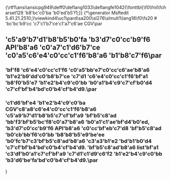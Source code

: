 {\rtf1\ansi\ansicpg949\deff0\deflang1033\deflangfe1042{\fonttbl{\f0\fnil\fcharset129 \'b8\'bc\'c0\'ba \'b0\'ed\'b5\'f1;}}
{\*\generator Msftedit 5.41.21.2510;}\viewkind4\uc1\pard\sa200\sl276\slmult1\lang18\f0\fs20 # \'bc\'bc\'b9\'cc \'c7\'c1\'b7\'ce\'c1\'a7\'c6\'ae CGV\par
## \'c5\'a9\'b7\'d1\'b8\'b5\'b0\'fa \'b3\'d7\'c0\'cc\'b9\'f6 API\'b8\'a6 \'c0\'a7\'c1\'d6\'b7\'ce \'c0\'a5\'c6\'e4\'c0\'cc\'c1\'f6\'b8\'a6 \'b1\'b8\'c7\'f6\par
###  \'bf\'f8 \'c6\'e4\'c0\'cc\'c1\'f6 \'c0\'a5\'bb\'e7\'c0\'cc\'c6\'ae\'b8\'a6 \'b1\'e2\'b9\'dd\'c0\'b8\'b7\'ce \'c7\'d1 \'c6\'e4\'c0\'cc\'c1\'f6\'bf\'a1 \'b8\'f0\'b5\'e7 \'b1\'e2\'b4\'c9\'c0\'bb \'b0\'a1\'b4\'c9\'c7\'cf\'b0\'d4 \'c7\'cf\'bf\'b4\'bd\'c0\'b4\'cf\'b4\'d9.\par
### \'c1\'d6\'bf\'e4 \'b1\'e2\'b4\'c9\'c0\'ba CGV\'c8\'a8\'c6\'e4\'c0\'cc\'c1\'f6\'b8\'a6 \'c5\'a9\'b7\'d1\'b8\'b5\'c7\'cf\'bf\'a9 \'bf\'b5\'c8\'ad \'bb\'f3\'bf\'b5\'bc\'f8\'c0\'a7\'b8\'a6 \'b0\'a1\'c1\'ae\'bf\'d4\'b0\'ed, \'b3\'d7\'c0\'cc\'b9\'f6 API\'b8\'a6 \'c0\'cc\'bf\'eb\'c7\'d8 \'bf\'b5\'c8\'ad \'b0\'cb\'bb\'f6\'c0\'bb \'b8\'b8\'b5\'e9\'be\'ee \'b0\'fc\'b7\'c3\'bf\'b5\'c8\'ad\'b8\'a6 \'c3\'a3\'b1\'e2 \'bd\'b1\'b0\'d4 \'c7\'cf\'bf\'b4\'bd\'c0\'b4\'cf\'b4\'d9. \'bf\'b5\'c8\'ad\'b8\'a6 list\'bf\'a1 \'c3\'df\'b0\'a1\'c7\'cf\'bf\'a9 \'c7\'d1\'c1\'d9\'c6\'f2 \'b1\'e2\'b4\'c9\'c0\'bb \'b3\'d6\'be\'fa\'bd\'c0\'b4\'cf\'b4\'d9.\par
}
 